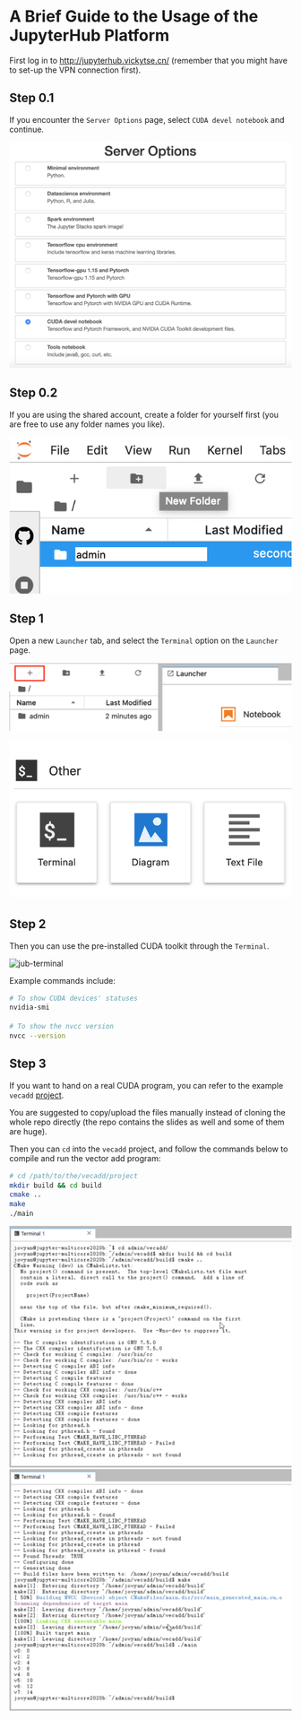 # A Brief Guide to the Usage of the JupyterHub Platform

First log in to http://jupyterhub.vickytse.cn/ (remember that you might have to set-up the VPN connection first).

## Step 0.1

If you encounter the `Server Options` page, select `CUDA devel notebook` and continue.

![jhub-server-options](../figures/jhub-server-options.png)

## Step 0.2

If you are using the shared account, create a folder for yourself first (you are free to use any folder names you like).

![jhub-folder](../figures/jhub-folder.png)

## Step 1

Open a new `Launcher` tab, and select the `Terminal` option on the `Launcher` page.

![jhub-launcher](../figures/jhub-launcher.png)

![jhub-terminal-option](../figures/jhub-terminal-option.png)

## Step 2

Then you can use the pre-installed CUDA toolkit through the `Terminal`.

![jub-terminal](../jhub-terminal.png)

Example commands include:

```bash
# To show CUDA devices' statuses
nvidia-smi

# To show the nvcc version
nvcc --version
```

## Step 3

If you want to hand on a real CUDA program, you can refer to the example `vecadd` [project](https://github.com/lukeluocn/multicoresysu2020/tree/master/content/rexec/vecadd).

You are suggested to copy/upload the files manually instead of cloning the whole repo directly (the repo contains the slides as well and some of them are huge).

Then you can `cd` into the `vecadd` project, and follow the commands below to compile and run the vector add program:

```bash
# cd /path/to/the/vecadd/project
mkdir build && cd build
cmake ..
make
./main
```

![jhub-vecadd-1](../figures/jhub-vecadd-1.png)
![jhub-vecadd-2](../figures/jhub-vecadd-2.png)